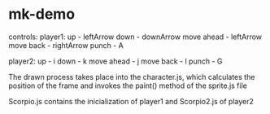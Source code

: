 # mk-demo
controls:
  player1: up         - leftArrow
           down       - downArrow
           move ahead - leftArrow
           move back  - rightArrow
           punch      - A
           
  player2: up         - i
           down       - k
           move ahead - j
           move back  - l
           punch      - G
           
The drawn process takes place into the character.js, which calculates the position of the frame and invokes the paint() method of the sprite.js file


Scorpio.js contains the inicialization of player1 and Scorpio2.js of player2
           
  
